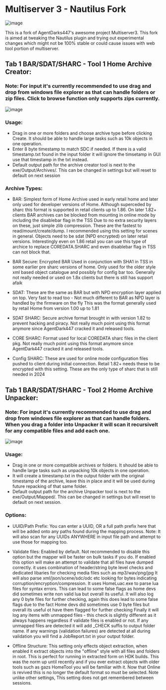 # Multiserver 3 - Nautilus Fork

![image](https://github.com/DeViL303/MultiServer3-NuatilusFork/assets/24411577/0a378bb7-382a-4ff6-b328-a7fff8cb836c)

This is a fork of AgentDarks447's awesome project Multiserver3. This fork is aimed at tweaking the Nautilus plugin and trying out experimental changes which might not be 100% stable or could cause issues with web tool portion of multiserver.  




 
## Tab 1 BAR/SDAT/SHARC - Tool 1 Home Archive Creator:

### Note: For input it's currently recommended to use drag and drop from windows file explorer as that can handle folders or zip files. Click to browse function only supports zips currently.

![image](https://github.com/DeViL303/MultiServer3-NuatilusFork/assets/24411577/297ac8dc-65c2-4056-a4b8-8de8fcc07085)

### Usage: 
- Drag in one or more folders and choose archive type before clicking Create. It should be able to handle large tasks such as 10k objects in one operation.
- Enter 8 byte timestamp to match SDC if needed. If there is a valid timestamp.txt found in the input folder it will ignore the timsetamp in GUI use that timestamp in the txt instead.
- Default output path for the archive creator tool is next to the exe/Output/Archives/. This can be changed in settings but will reset to default on next session

### Archive Types:
- BAR:
    Simplest form of Home Archive used in early retail home and later only used for developer versions of Home.
    Although superceded by sharc this format is supported in retail clients up to 1.86.
    On later 1.82+ clients BAR archives can be blocked from mounting in online mode by including the disablebar flag in the TSS
    Due to no extra security layers on these, just simple zlib compression. These are the fastest to read/mount/create/dump.
    I recommended using this setting for scenes in general. Objects need to be sdat (NPD encrypted) on later retail versions.
    Interestingly even on 1.86 retail you can use this type of archice to replace COREDATA.SHARC and even disablebar flag in TSS can not block that.
  
- BAR Secure:
   Encrypted BAR Used in conjunction with SHA1 in TSS in some earlier pre sharc versions of home.
   Only used for the older style xml based object catalogue and possibly for config bar too.
   Generally not really needed or used on 1.8x clients but there is still has support afaik

- SDAT:
   These are the same as BAR but with NPD encryption layer applied on top.
   Very fast to read too - Not much different to BAR as NPD layer is handled by the firmware on the fly
   This was the format generally used by retail Home from version 1.00 up to 1.81

- SDAT SHARC:
    Secure archive format brought in with version 1.82 to prevent hacking and piracy.
    Not really much point using this format anymore since AgentDark447 cracked it and released tools.

- CORE SHARC:
    Format used for local COREDATA sharc files in the client pkg.
    Not really much point using this format anymore since AgentDark447 cracked it and released tools.

- Config SHARC:
    These are used for online mode configuration files pushed to client during initial connection.
    Retail 1.82+ needs these to be encrypted with this setting.
    These are the only type of sharc that is still needed in 2024



  
   
## Tab 1 BAR/SDAT/SHARC - Tool 2 Home Archive Unpacker:

### Note: For input it's currently recommended to use drag and drop from windows file explorer as that can handle folders. When you drag a folder into Unpacker it will scan it recursivelt for any compatible files and add each one. 

![image](https://github.com/DeViL303/MultiServer3-NuatilusFork/assets/24411577/0bc3877d-41cf-4fa9-be46-4386c3856344)


### Usage: 
- Drag in one or more compatible archives or folders. It should be able to handle large tasks such as unpacking 10k objects in one operation.
- It will create a timestamp.txt in the output folder with the original timestamp of the archive, leave this in place and it will be used during future repacking of that same folder.
- Default output path for the archive Unpacker tool is next to the exe/Output/Mapped/. This can be changed in settings but will reset to default on next session.



### Options:

- UUID/Path Prefix:
  You can enter a UUID, OR a full path prefix here that will be added onto any paths found during the mapping process.
  Note: It will also scan for any UUIDs ANYWHERE in input file path and attempt to use those for mapping too.  

- Validate files:
  Enabled by default. Not recommended to disable this option but the mapper will be faster on bulk tasks if you do.
  If enabled this option will make an attempt to validate that all files have dumped correctly. it uses combination of header/string byte level checks and dedicated libaries for checking media files such as mp3/wav/png/jpg
  It will also parse xml/json/scene/sdc/odc etc looking for bytes indicating corruption/encryption/compression.
  It uses HomeLuac.exe to parse lua files for syntax errors. This can lead to some false flags as home devs did sometimes write non valid lua but overall its useful. 
  It will also log any 0 byte files for further checking, again this does lead to some false flags due to the fact Home devs did sometimes use 0 byte files but overall its useful ot have them flagged for further checking
  Finally it will log any items with unmapped files - this check is slightly different as it always happens regardless if validate files is enabled or not. If any unmapped files are detected it will add _CHECK suffis to output folder name.
  If any warnings (validation failures) are detected at all during validation you will find a JobReport.txt in your output folder.

- Offline Structure:
  This setting only effects object extraction, when enabled it extract objects into the "offline" style with all files and folders in root. This is perfect for running in extracted form on HDK builds.
  This was the norm up until recently and if you ever extract objects with older tools such as gazs HomeTool you will be familiar with it.
  Now that Online is revived this is no longer the default format so must be selected. Note unlike other settings, This setting does not get remembered between sessions.
